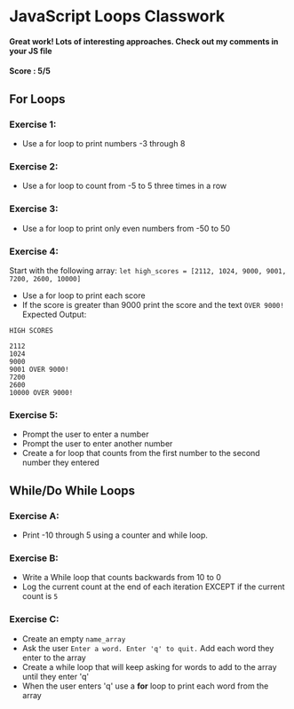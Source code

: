 # JavaScript Loops Classwork
#### Great work! Lots of interesting approaches. Check out my comments in your JS file
#### Score : 5/5
## For Loops

### Exercise 1:
- Use a for loop to print numbers -3 through 8

### Exercise 2:
- Use a for loop to count from -5 to 5 three times in a row

### Exercise 3:
- Use a for loop to print only even numbers from -50 to 50

### Exercise 4:
Start with the following array:
`let high_scores = [2112, 1024, 9000, 9001, 7200, 2600, 10000]`

- Use a for loop to print each score
- If the score is greater than 9000 print the score and the text `OVER 9000!`
Expected Output:
```
HIGH SCORES

2112
1024
9000
9001 OVER 9000!
7200
2600
10000 OVER 9000!
```

### Exercise 5:
- Prompt the user to enter a number 
- Prompt the user to enter another number 
- Create a for loop that counts from the first number to the second number they entered


## While/Do While Loops

### Exercise A:
- Print -10 through 5 using a counter and while loop.

### Exercise B:
- Write a While loop that counts backwards from 10 to 0
- Log the current count at the end of each iteration EXCEPT if the current count is ```5```

### Exercise C:
- Create an empty `name_array`
- Ask the user ```Enter a word. Enter 'q' to quit.``` Add each word they enter to the array
- Create a while loop that will keep asking for words to add to the array until they enter 'q'
- When the user enters 'q' use a **for** loop to print each word from the array


